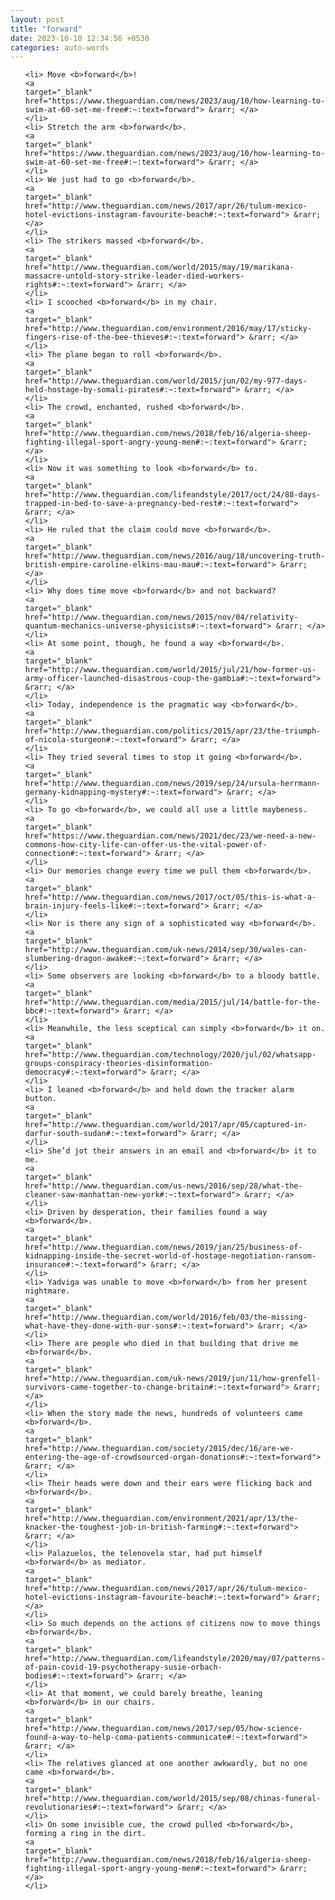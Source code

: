 ```yaml
---
layout: post
title: "forward"
date: 2023-10-10 12:34:56 +0530
categories: auto-words
---
```

<ol>

    <li> Move <b>forward</b>!
    <a 
    target="_blank" 
    href="https://www.theguardian.com/news/2023/aug/10/how-learning-to-swim-at-60-set-me-free#:~:text=forward"> &rarr; </a>
    </li>
    <li> Stretch the arm <b>forward</b>.
    <a 
    target="_blank" 
    href="https://www.theguardian.com/news/2023/aug/10/how-learning-to-swim-at-60-set-me-free#:~:text=forward"> &rarr; </a>
    </li>
    <li> We just had to go <b>forward</b>.
    <a 
    target="_blank" 
    href="http://www.theguardian.com/news/2017/apr/26/tulum-mexico-hotel-evictions-instagram-favourite-beach#:~:text=forward"> &rarr; </a>
    </li>
    <li> The strikers massed <b>forward</b>.
    <a 
    target="_blank" 
    href="http://www.theguardian.com/world/2015/may/19/marikana-massacre-untold-story-strike-leader-died-workers-rights#:~:text=forward"> &rarr; </a>
    </li>
    <li> I scooched <b>forward</b> in my chair.
    <a 
    target="_blank" 
    href="http://www.theguardian.com/environment/2016/may/17/sticky-fingers-rise-of-the-bee-thieves#:~:text=forward"> &rarr; </a>
    </li>
    <li> The plane began to roll <b>forward</b>.
    <a 
    target="_blank" 
    href="http://www.theguardian.com/world/2015/jun/02/my-977-days-held-hostage-by-somali-pirates#:~:text=forward"> &rarr; </a>
    </li>
    <li> The crowd, enchanted, rushed <b>forward</b>.
    <a 
    target="_blank" 
    href="http://www.theguardian.com/news/2018/feb/16/algeria-sheep-fighting-illegal-sport-angry-young-men#:~:text=forward"> &rarr; </a>
    </li>
    <li> Now it was something to look <b>forward</b> to.
    <a 
    target="_blank" 
    href="http://www.theguardian.com/lifeandstyle/2017/oct/24/88-days-trapped-in-bed-to-save-a-pregnancy-bed-rest#:~:text=forward"> &rarr; </a>
    </li>
    <li> He ruled that the claim could move <b>forward</b>.
    <a 
    target="_blank" 
    href="http://www.theguardian.com/news/2016/aug/18/uncovering-truth-british-empire-caroline-elkins-mau-mau#:~:text=forward"> &rarr; </a>
    </li>
    <li> Why does time move <b>forward</b> and not backward?
    <a 
    target="_blank" 
    href="http://www.theguardian.com/news/2015/nov/04/relativity-quantum-mechanics-universe-physicists#:~:text=forward"> &rarr; </a>
    </li>
    <li> At some point, though, he found a way <b>forward</b>.
    <a 
    target="_blank" 
    href="http://www.theguardian.com/world/2015/jul/21/how-former-us-army-officer-launched-disastrous-coup-the-gambia#:~:text=forward"> &rarr; </a>
    </li>
    <li> Today, independence is the pragmatic way <b>forward</b>.
    <a 
    target="_blank" 
    href="http://www.theguardian.com/politics/2015/apr/23/the-triumph-of-nicola-sturgeon#:~:text=forward"> &rarr; </a>
    </li>
    <li> They tried several times to stop it going <b>forward</b>.
    <a 
    target="_blank" 
    href="http://www.theguardian.com/news/2019/sep/24/ursula-herrmann-germany-kidnapping-mystery#:~:text=forward"> &rarr; </a>
    </li>
    <li> To go <b>forward</b>, we could all use a little maybeness.
    <a 
    target="_blank" 
    href="https://www.theguardian.com/news/2021/dec/23/we-need-a-new-commons-how-city-life-can-offer-us-the-vital-power-of-connection#:~:text=forward"> &rarr; </a>
    </li>
    <li> Our memories change every time we pull them <b>forward</b>.
    <a 
    target="_blank" 
    href="http://www.theguardian.com/news/2017/oct/05/this-is-what-a-brain-injury-feels-like#:~:text=forward"> &rarr; </a>
    </li>
    <li> Nor is there any sign of a sophisticated way <b>forward</b>.
    <a 
    target="_blank" 
    href="http://www.theguardian.com/uk-news/2014/sep/30/wales-can-slumbering-dragon-awake#:~:text=forward"> &rarr; </a>
    </li>
    <li> Some observers are looking <b>forward</b> to a bloody battle.
    <a 
    target="_blank" 
    href="http://www.theguardian.com/media/2015/jul/14/battle-for-the-bbc#:~:text=forward"> &rarr; </a>
    </li>
    <li> Meanwhile, the less sceptical can simply <b>forward</b> it on.
    <a 
    target="_blank" 
    href="http://www.theguardian.com/technology/2020/jul/02/whatsapp-groups-conspiracy-theories-disinformation-democracy#:~:text=forward"> &rarr; </a>
    </li>
    <li> I leaned <b>forward</b> and held down the tracker alarm button.
    <a 
    target="_blank" 
    href="http://www.theguardian.com/world/2017/apr/05/captured-in-darfur-south-sudan#:~:text=forward"> &rarr; </a>
    </li>
    <li> She’d jot their answers in an email and <b>forward</b> it to me.
    <a 
    target="_blank" 
    href="http://www.theguardian.com/us-news/2016/sep/28/what-the-cleaner-saw-manhattan-new-york#:~:text=forward"> &rarr; </a>
    </li>
    <li> Driven by desperation, their families found a way <b>forward</b>.
    <a 
    target="_blank" 
    href="http://www.theguardian.com/news/2019/jan/25/business-of-kidnapping-inside-the-secret-world-of-hostage-negotiation-ransom-insurance#:~:text=forward"> &rarr; </a>
    </li>
    <li> Yadviga was unable to move <b>forward</b> from her present nightmare.
    <a 
    target="_blank" 
    href="http://www.theguardian.com/world/2016/feb/03/the-missing-what-have-they-done-with-our-sons#:~:text=forward"> &rarr; </a>
    </li>
    <li> There are people who died in that building that drive me <b>forward</b>.
    <a 
    target="_blank" 
    href="http://www.theguardian.com/uk-news/2019/jun/11/how-grenfell-survivors-came-together-to-change-britain#:~:text=forward"> &rarr; </a>
    </li>
    <li> When the story made the news, hundreds of volunteers came <b>forward</b>.
    <a 
    target="_blank" 
    href="http://www.theguardian.com/society/2015/dec/16/are-we-entering-the-age-of-crowdsourced-organ-donations#:~:text=forward"> &rarr; </a>
    </li>
    <li> Their heads were down and their ears were flicking back and <b>forward</b>.
    <a 
    target="_blank" 
    href="http://www.theguardian.com/environment/2021/apr/13/the-knacker-the-toughest-job-in-british-farming#:~:text=forward"> &rarr; </a>
    </li>
    <li> Palazuelos, the telenovela star, had put himself <b>forward</b> as mediator.
    <a 
    target="_blank" 
    href="http://www.theguardian.com/news/2017/apr/26/tulum-mexico-hotel-evictions-instagram-favourite-beach#:~:text=forward"> &rarr; </a>
    </li>
    <li> So much depends on the actions of citizens now to move things <b>forward</b>.
    <a 
    target="_blank" 
    href="http://www.theguardian.com/lifeandstyle/2020/may/07/patterns-of-pain-covid-19-psychotherapy-susie-orbach-bodies#:~:text=forward"> &rarr; </a>
    </li>
    <li> At that moment, we could barely breathe, leaning <b>forward</b> in our chairs.
    <a 
    target="_blank" 
    href="http://www.theguardian.com/news/2017/sep/05/how-science-found-a-way-to-help-coma-patients-communicate#:~:text=forward"> &rarr; </a>
    </li>
    <li> The relatives glanced at one another awkwardly, but no one came <b>forward</b>.
    <a 
    target="_blank" 
    href="http://www.theguardian.com/world/2015/sep/08/chinas-funeral-revolutionaries#:~:text=forward"> &rarr; </a>
    </li>
    <li> On some invisible cue, the crowd pulled <b>forward</b>, forming a ring in the dirt.
    <a 
    target="_blank" 
    href="http://www.theguardian.com/news/2018/feb/16/algeria-sheep-fighting-illegal-sport-angry-young-men#:~:text=forward"> &rarr; </a>
    </li>